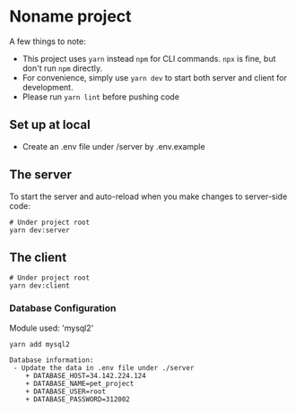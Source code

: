 # Noname project
A few things to note:
- This project uses `yarn` instead `npm` for CLI commands. `npx` is fine, but don't run `npm` directly. 
- For convenience, simply use `yarn dev` to start both server and client for development.
- Please run `yarn lint` before pushing code

## Set up at local
- Create an .env file under /server by .env.example

## The server
To start the server and auto-reload when you make changes to server-side code:
```shell
# Under project root
yarn dev:server
```

## The client
````shell
# Under project root
yarn dev:client
````

### Database Configuration
Module used: 'mysql2'
````shell
yarn add mysql2

Database information:
 - Update the data in .env file under ./server
    + DATABASE_HOST=34.142.224.124
    + DATABASE_NAME=pet_project
    + DATABASE_USER=root
    + DATABASE_PASSWORD=312002
